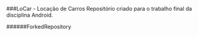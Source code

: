 ###LoCar - Locação de Carros
Repositório criado para o trabalho final da disciplina Android.

######ForkedRepository
